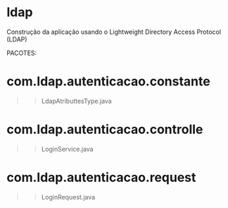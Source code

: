 # ldap
Construção da aplicação usando o Lightweight Directory Access Protocol (LDAP)

PACOTES:
# com.ldap.autenticacao.constante
>> LdapAtributtesType.java

# com.ldap.autenticacao.controlle
>> LoginService.java  

# com.ldap.autenticacao.request
>> LoginRequest.java 



